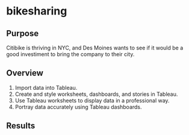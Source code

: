 # bikesharing

## Purpose
Citibike is thriving in NYC, and Des Moines wants to see if it would be a good investiment to bring the company to their city. 

## Overview
1. Import data into Tableau.
2. Create and style worksheets, dashboards, and stories in Tableau.
3. Use Tableau worksheets to display data in a professional way.
4. Portray data accurately using Tableau dashboards.

## Results
